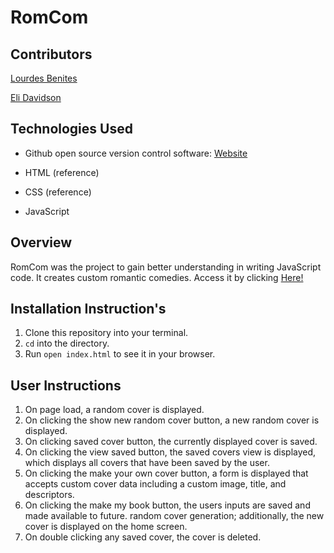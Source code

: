 # RomCom

## Contributors
[Lourdes Benites](https://github.com/lourdesbnts)

[Eli Davidson](https://github.com/elleshadow)

## Technologies Used
- Github open source version control software: [Website](https://github.com/)

- HTML (reference)
- CSS (reference)
- JavaScript

## Overview
RomCom was the project to gain better understanding in writing JavaScript code. It creates custom romantic comedies. Access it by clicking [Here!](https://github.com/lourdesbnts/romcom)

## Installation Instruction's
1. Clone this repository into your terminal.
2. `cd` into the directory.
3. Run `open index.html` to see it in your browser.

## User Instructions
1. On page load, a random cover is displayed.
2. On clicking the show new random cover button, a new random cover is displayed.
3. On clicking saved cover button, the currently displayed cover is saved.
4. On clicking the view saved button, the saved covers view is displayed, which displays all covers that have been saved by the user.
5. On clicking the make your own cover button, a form is displayed that accepts custom cover data including a custom image, title, and descriptors.
6. On clicking the make my book button, the users inputs are saved and made available to future. random cover generation; additionally, the new cover is displayed on the home screen.
7. On double clicking any saved cover, the cover is deleted. 

